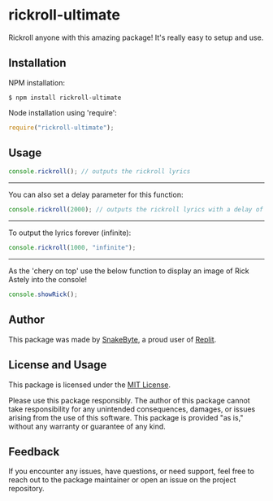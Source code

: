 # rickroll-ultimate
Rickroll anyone with this amazing package! It's really easy to setup and use.

## Installation
NPM installation:
```console
$ npm install rickroll-ultimate
```
Node installation using 'require':
```js
require("rickroll-ultimate");
```

## Usage
```js
console.rickroll(); // outputs the rickroll lyrics
```
***
You can also set a delay parameter for this function:
```js
console.rickroll(2000); // outputs the rickroll lyrics with a delay of 2000 milliseconds between each line
```
***
To output the lyrics forever (infinite):
```js
console.rickroll(1000, "infinite");
```
***
As the 'chery on top' use the below function to display an image of Rick Astely into the console!
```js
console.showRick();
```

## Author
This package was made by [SnakeByte](https://replit.com/@SnakeByte), a proud user of [Replit](https://replit.com).

## License and Usage
This package is licensed under the [MIT License](https://github.com/TheSnakeByte/rickroll-ultimate/blob/main/LICENSE).

Please use this package responsibly. The author of this package cannot take responsibility for any unintended consequences, damages, or issues arising from the use of this software. This package is provided "as is," without any warranty or guarantee of any kind.

## Feedback
If you encounter any issues, have questions, or need support, feel free to reach out to the package maintainer or open an issue on the project repository.
